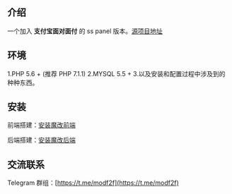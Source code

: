 ## 介绍

一个加入 **支付宝面对面付** 的 ss panel 版本。[源项目地址](https://github.com/huazhipeng/ss-panel-v3-mod/)

## 环境

1.PHP 5.6 + (推荐 PHP 7.1.1)
2.MYSQL 5.5 + 
3.以及安装和配置过程中涉及到的种种东西。

## 安装
前端搭建：[安装魔改前端](https://github.com/huazhipeng/ss-panel-v3-mod-with-f2fpay/wiki/安装魔改前端)

后端搭建：[安装魔改后端](https://github.com/huazhipeng/ss-panel-v3-mod-with-f2fpay/wiki/安装魔改后端)

## 交流联系
Telegram 群组：[https://t.me/modf2f](https://t.me/modf2f)


